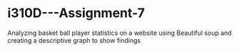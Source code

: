 # i310D---Assignment-7
Analyzing basket ball player statistics on a website using Beautiful soup and creating a descriptive graph to show findings 
